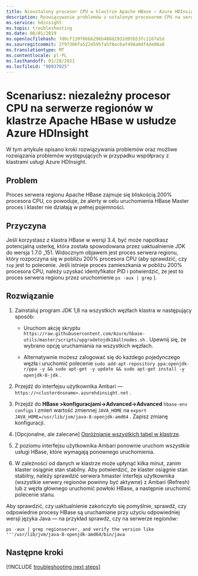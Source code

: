 ```yaml
---
title: Nieustalony procesor CPU w klastrze Apache HBase — Azure HDInsight
description: Rozwiązywanie problemów z ustalonym procesorem CPU na serwerze regionów w klastrze Apache HBase w usłudze Azure HDInsight
ms.service: hdinsight
ms.topic: troubleshooting
ms.date: 08/01/2019
ms.openlocfilehash: 7d0cf139f06bb296b486d2932d95b53fc1167a5d
ms.sourcegitcommit: 2f9f306fa5224595fa5f8ec6af498a0df4de08a8
ms.translationtype: MT
ms.contentlocale: pl-PL
ms.lasthandoff: 01/28/2021
ms.locfileid: "98937025"
---
```

# <a name="scenario-pegged-cpu-on-region-server-in-apache-hbase-cluster-in-azure-hdinsight"></a>Scenariusz: niezależny procesor CPU na serwerze regionów w klastrze Apache HBase w usłudze Azure HDInsight

W tym artykule opisano kroki rozwiązywania problemów oraz możliwe rozwiązania problemów występujących w przypadku współpracy z klastrami usługi Azure HDInsight.

## <a name="issue"></a>Problem

Proces serwera regionu Apache HBase zajmuje się bliskością 200% procesora CPU, co powoduje, że alerty w celu uruchomienia HBase Master proces i klaster nie działają w pełnej pojemności.

## <a name="cause"></a>Przyczyna

Jeśli korzystasz z klastra HBase w wersji 3.4, być może napotkasz potencjalną usterkę, która została spowodowana przez uaktualnienie JDK do wersja 1.7.0 _151. Widocznym objawem jest proces serwera regionu, który rozpoczyna się w pobliżu 200% procesora CPU (aby sprawdzić, czy `top` jest to polecenie. Jeśli istnieje proces zamieszkania w pobliżu 200% procesora CPU, należy uzyskać identyfikator PID i potwierdzić, że jest to proces serwera regionu przez uruchomienie `ps -aux | grep` ).

## <a name="resolution"></a>Rozwiązanie

1. Zainstaluj program JDK 1,8 na wszystkich węzłach klastra w następujący sposób:

    * Uruchom akcję skryptu `https://raw.githubusercontent.com/Azure/hbase-utils/master/scripts/upgradetojdk18allnodes.sh` . Upewnij się, że wybrano opcję uruchamiania na wszystkich węzłach.

    * Alternatywnie możesz zalogować się do każdego pojedynczego węzła i uruchomić polecenie `sudo add-apt-repository ppa:openjdk-r/ppa -y && sudo apt-get -y update && sudo apt-get install -y openjdk-8-jdk` .

1. Przejdź do interfejsu użytkownika Ambari — `https://<clusterdnsname>.azurehdinsight.net` .

1. Przejdź do **HBase >konfiguracjami->Advanced->Advanced** `hbase-env configs` i zmień wartość zmiennej `JAVA_HOME` na `export JAVA_HOME=/usr/lib/jvm/java-8-openjdk-amd64` . Zapisz zmianę konfiguracji.

1. [Opcjonalne, ale zalecane] [Opróżnianie wszystkich tabel w klastrze](/archive/blogs/azuredatalake/hdinsight-hbase-how-to-improve-hbase-cluster-restart-time-by-flushing-tables).

1. Z poziomu interfejsu użytkownika Ambari ponownie uruchom wszystkie usługi HBase, które wymagają ponownego uruchomienia.

1. W zależności od danych w klastrze może upłynąć kilka minut, zanim klaster osiągnie stan stabilny. Aby potwierdzić, że klaster osiągnie stan stabilny, należy sprawdzić serwera hmaster interfejs użytkownika (wszystkie serwery regionów powinny być aktywne) z Ambari (Refresh) lub z węzła głównego uruchomić powłoki HBase, a następnie uruchomić polecenie stanu.

Aby sprawdzić, czy uaktualnienie zakończyło się pomyślnie, sprawdź, czy odpowiednie procesy HBase są uruchamiane przy użyciu odpowiedniej wersji języka Java — na przykład sprawdź, czy na serwerze regionów:

```
ps -aux | grep regionserver, and verify the version like '''/usr/lib/jvm/java-8-openjdk-amd64/bin/java
```

## <a name="next-steps"></a>Następne kroki

[!INCLUDE [troubleshooting next steps](../../../includes/hdinsight-troubleshooting-next-steps.md)]